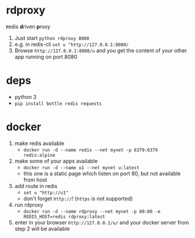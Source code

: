 # rdproxy


**r**edis **d**riven **p**roxy


1. Just start `python rdproxy 8000`
2. e.g. in redis-cli `set u "http://127.0.0.1:8080/`
3. Browse `http://127.0.0.1:8000/u` and you get the content of your other app running on port 8080


# deps

* python 3
* `pip install bottle redis requests`


# docker

1. make redis available
    * `docker run -d --name redis --net mynet -p 6379:6379 redis:alpine`
2. make some of your apps available
    * `docker run -d --name u1 --net mynet u:latest` 
    *  this one is a static page which listen on port 80, but not available from host
3. add route in redis
    * `set u "http://u1"`
    * don't forget `http://`! (`https` is not supported)
4. run rdproxy
    * `docker run -d --name rdproxy --net mynet -p 80:80 -e REDIS_HOST=redis rdproxy:latest`
5. enter in your browser `http://127.0.0.1/u/` and your docker server from step 2 will be available